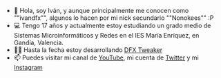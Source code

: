 - 👋 Hola, soy Iván, y aunque principalmente me conocen como ""ivandfx"", algunos lo hacen por mi nick secundario ""Nonokees"" :P
- 💻 Tengo 17 años y actualmente estoy estudiando un grado medio de Sistemas Microinformáticos y Redes en el IES María Enríquez, en Gandía, Valencia.
- 👨‍💻 Hasta la fecha estoy desarrollando [DFX Tweaker](https://github.com/ivandfx/DFXTweaker)
- 📫 Puedes visitar mi canal de [YouTube](https://youtube.com/ivandfx), mi cuenta de [Twitter](https://twitter.com/ivandfx) y mi [Instagram](https://instagram.com/ivandfx)
